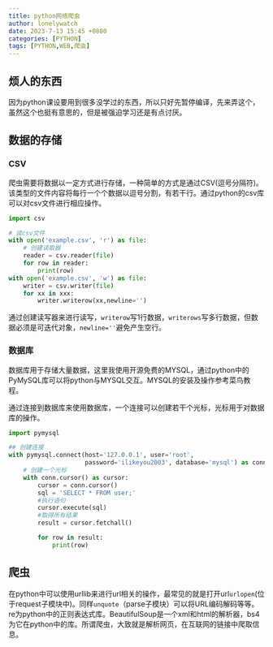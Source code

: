 ```yaml
---
title: python网络爬虫
author: lonelywatch
date: 2023-7-13 15:45 +0800
categories: [PYTHON]
tags: [PYTHON,WEB,爬虫]
---
```


## 烦人的东西

因为python课设要用到很多没学过的东西，所以只好先暂停编译，先来弄这个，虽然这个也挺有意思的，但是被强迫学习还是有点讨厌。

## 数据的存储

### CSV

爬虫需要将数据以一定方式进行存储，一种简单的方式是通过CSV(逗号分隔符)。该类型的文件内容将每行一个个数据以逗号分割，有若干行。通过python的csv库可以对csv文件进行相应操作。

```python
import csv

# 读csv文件
with open('example.csv', 'r') as file:
    # 创建读取器
    reader = csv.reader(file)
    for row in reader:
        print(row)
with open('example.csv', 'w') as file:
    writer = csv.writer(file)
    for xx in xxx:
        writer.writerow(xx,newline='')
```

通过创建读写器来进行读写，`writerow`写1行数据，`writerows`写多行数据，但数据必须是可迭代对象，`newline=''`避免产生空行。

### 数据库

数据库用于存储大量数据，这里我使用开源免费的MYSQL，通过python中的PyMySQL库可以将python与MYSQL交互。MYSQL的安装及操作参考菜鸟教程。

通过连接到数据库来使用数据库，一个连接可以创建若干个光标，光标用于对数据库的操作。

```python
import pymysql

## 创建连接
with pymysql.connect(host='127.0.0.1', user='root',
                     password='ilikeyou2003', database='mysql') as conn:
    # 创建一个光标
    with conn.cursor() as cursor:
        cursor = conn.cursor()
        sql = 'SELECT * FROM user;'
        #执行语句
        cursor.execute(sql)
        #取得所有结果
        result = cursor.fetchall()

        for row in result:
            print(row)

```

## 爬虫

在python中可以使用urllib来进行url相关的操作，最常见的就是打开url`urlopen`(位于request子模块中)。同样`unquote`（parse子模块）可以将URL编码解码等等。re为python中的正则表达式库。BeautifulSoup是一个xml和html的解析器，bs4为它在python中的库。所谓爬虫，大致就是解析网页，在互联网的链接中爬取信息。